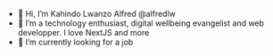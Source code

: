 - 👋 Hi, I’m Kahindo Lwanzo Alfred @alfredlw
- 👀 I’m a technology enthusiast, digital wellbeing evangelist and web developper. I love NextJS and more
- 🌱 I’m currently looking for a job 


